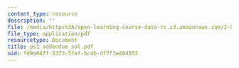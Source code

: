 ```yaml
---
content_type: resource
description: ''
file: /media/https%3A/open-learning-course-data-rc.s3.amazonaws.com/2-996-sailing-yacht-design-13-734-fall-2003/fd9a047f53735fefbc4bdf7f3e204553_ps1_addendum_sol.pdf
file_type: application/pdf
resourcetype: Document
title: ps1_addendum_sol.pdf
uid: fd9a047f-5373-5fef-bc4b-df7f3e204553
---
```

